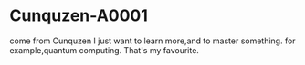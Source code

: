 # Cunquzen-A0001
come from Cunquzen
I just want to learn more,and to master something.
for example,quantum computing.
That's my favourite.

